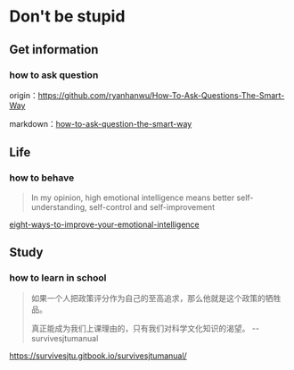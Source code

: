 # Don't be stupid

## Get information

### how to ask question

origin：https://github.com/ryanhanwu/How-To-Ask-Questions-The-Smart-Way

markdown：[how-to-ask-question-the-smart-way](./how-to-ask-question-the-smart-way.md)



## Life

###  how to behave

> In my opinion, high emotional intelligence means better self-understanding, self-control and self-improvement 

[eight-ways-to-improve-your-emotional-intelligence](./eight-ways-to-improve-your-emotional-intelligence.md)



## Study

### how to learn in school

>  如果一个人把政策评分作为自己的至高追求，那么他就是这个政策的牺牲品。
>
>  真正能成为我们上课理由的，只有我们对科学文化知识的渴望。  --survivesjtumanual

https://survivesjtu.gitbook.io/survivesjtumanual/